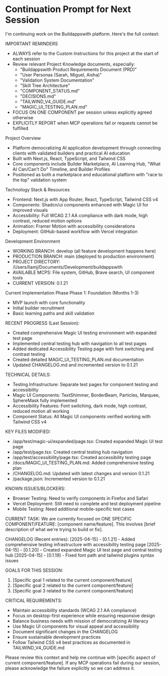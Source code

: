 # Continuation Prompt for Next Session

I'm continuing work on the Buildappswith platform. Here's the full context:

IMPORTANT REMINDERS
* ALWAYS refer to the Custom Instructions for this project at the start of each session
* Review relevant Project Knowledge documents, especially:
   * "Buildappswith Product Requirements Document (PRD)"
   * "User Personas (Sarah, Miguel, Aisha)"
   * "Validation System Documentation"
   * "Skill Tree Architecture"
   * "COMPONENT_STATUS.md"
   * "DECISIONS.md"
   * "TAILWIND_V4_GUIDE.md"
   * "MAGIC_UI_TESTING_PLAN.md"
* FOCUS ON ONE COMPONENT per session unless explicitly agreed otherwise
* EXPLICITLY REPORT when MCP operations fail or requests cannot be fulfilled

Project Overview
* Platform democratizing AI application development through connecting clients with validated builders and practical AI education
* Built with Next.js, React, TypeScript, and Tailwind CSS
* Core components include Builder Marketplace, AI Learning Hub, "What AI Can/Can't Do" Timeline, and Builder Profiles
* Positioned as both a marketplace and educational platform with "race to the top" validation system

Technology Stack & Resources
* Frontend: Next.js with App Router, React, TypeScript, Tailwind CSS v4
* Components: Shadcn/ui components enhanced with Magic UI for improved visuals
* Accessibility: Full WCAG 2.1 AA compliance with dark mode, high contrast, reduced motion options
* Animation: Framer Motion with accessibility considerations
* Deployment: GitHub-based workflow with Vercel integration

Development Environment
* WORKING BRANCH: develop (all feature development happens here)
* PRODUCTION BRANCH: main (deployed to production environment)
* PROJECT DIRECTORY: /Users/liamj/Documents/Development/buildappswith
* AVAILABLE MCPS: File system, GitHub, Brave search, UI component tools
* CURRENT VERSION: 0.1.21

Current Implementation Phase
Phase 1: Foundation (Months 1-3)
* MVP launch with core functionality
* Initial builder recruitment
* Basic learning paths and skill validation

RECENT PROGRESS (Last Session):
* Created comprehensive Magic UI testing environment with expanded test page
* Implemented central testing hub with navigation to all test pages
* Added dedicated Accessibility Testing page with font switching and contrast testing
* Created detailed MAGIC_UI_TESTING_PLAN.md documentation
* Updated CHANGELOG.md and incremented version to 0.1.21

TECHNICAL DETAILS:
* Testing Infrastructure: Separate test pages for component testing and accessibility
* Magic UI Components: TextShimmer, BorderBeam, Particles, Marquee, SphereMask fully implemented
* Accessibility Features: Font switching, dark mode, high contrast, reduced motion all working
* Component Status: All Magic UI components verified working with Tailwind CSS v4

KEY FILES MODIFIED:
* /app/test/magic-ui/expanded/page.tsx: Created expanded Magic UI test page
* /app/test/page.tsx: Created central testing hub navigation
* /app/test/accessibility/page.tsx: Created accessibility testing page
* /docs/MAGIC_UI_TESTING_PLAN.md: Added comprehensive testing plan
* /CHANGELOG.md: Updated with latest changes and version 0.1.21
* /package.json: Incremented version to 0.1.21

KNOWN ISSUES/BLOCKERS:
* Browser Testing: Need to verify components in Firefox and Safari
* Vercel Deployment: Still need to complete and test deployment pipeline
* Mobile Testing: Need additional mobile-specific test cases

CURRENT TASK:
We are currently focused on ONE SPECIFIC COMPONENT/FEATURE: [component name/feature]. This involves [brief description of what we're trying to build or fix].

CHANGELOG (Recent entries):
[2025-04-15] - [0.1.21] - Added comprehensive testing infrastructure with accessibility testing page
[2025-04-15] - [0.1.20] - Created expanded Magic UI test page and central testing hub
[2025-04-15] - [0.1.19] - Fixed font path and tailwind plugins syntax issues

GOALS FOR THIS SESSION:
1. [Specific goal 1 related to the current component/feature]
2. [Specific goal 2 related to the current component/feature]
3. [Specific goal 3 related to the current component/feature]

CRITICAL REQUIREMENTS:
* Maintain accessibility standards (WCAG 2.1 AA compliance)
* Focus on desktop-first experience while ensuring responsive design
* Balance business needs with mission of democratizing AI literacy
* Use Magic UI components for visual appeal and accessibility
* Document significant changes in the CHANGELOG
* Ensure sustainable development practices
* Follow Tailwind CSS v4 best practices as documented in TAILWIND_V4_GUIDE.md

Please review this context and help me continue with [specific aspect of current component/feature]. If any MCP operations fail during our session, please acknowledge the failure explicitly so we can address it.